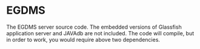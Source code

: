 EGDMS
=====
The EGDMS server source code. The embedded versions of Glassfish application server and JAVAdb are not included. The code will compile, but in order to work, you would require above two dependencies.
